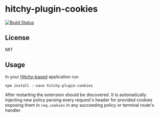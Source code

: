 # hitchy-plugin-cookies

[![Build Status](https://travis-ci.org/hitchyjs/plugin-cookies.svg?branch=master)](https://travis-ci.org/hitchyjs/plugin-cookies)

## License

MIT

## Usage

In your [Hitchy-based](https://hitchyjs.github.io/) application run
 
```
npm install --save hitchy-plugin-cookies
```

After restarting the extension should be discovered. It is automatically injecting new policy parsing every request's header for provided cookies exposing them in `req.cookies` in any succeeding policy or terminal route's handler.
